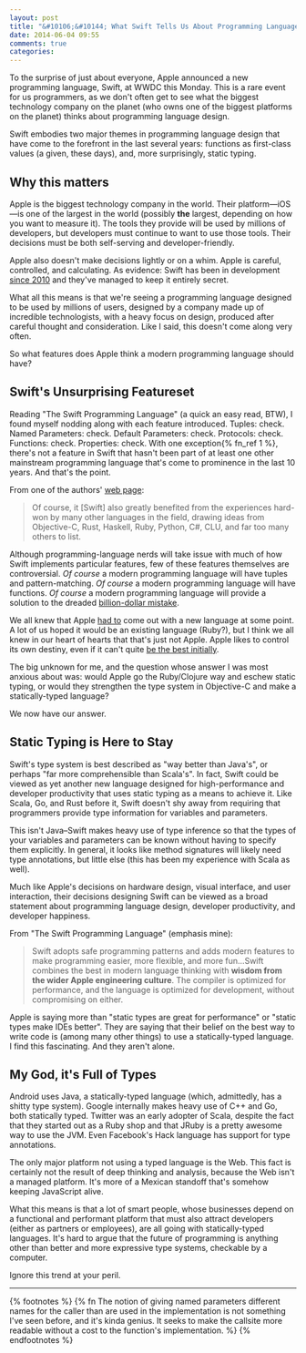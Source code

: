 ```yaml
---
layout: post
title: "&#10106;&#10144; What Swift Tells Us About Programming Language Trends"
date: 2014-06-04 09:55
comments: true
categories: 
---
```


To the surprise of just about everyone, Apple announced a new programming language, Swift, at WWDC this Monday.
This is a rare event for us programmers, as we don't often get to see what the biggest technology company on the planet (who
owns one of the biggest platforms on the planet) thinks about programming language design.

Swift embodies two major themes in programming language design that have come to the forefront in the last several years:
functions as first-class values (a given, these days), and, more surprisingly, static typing.

<!-- more -->

## Why this matters

Apple is the biggest technology company in the world.  Their platform—iOS—is one of the largest in the world (possibly **the**
largest, depending on how you want to measure it).  The tools they provide will be used by millions of developers, but developers
must continue to want to use those tools.  Their decisions must be both self-serving and developer-friendly.

Apple also doesn't make decisions lightly or on a whim.  Apple is careful, controlled, and calculating.  As evidence: Swift has been in development [since 2010][swiftpost] and they've managed to keep it entirely secret.  

What all this means is that we're seeing a programming language designed to be used by millions of users, designed by a company
made up of incredible technologists, with a heavy focus on design, produced after careful thought and consideration.  Like I
said, this doesn't come along very often.

So what features does Apple think a modern programming language should have?

## Swift's Unsurprising Featureset

Reading "The Swift Programming Language" (a quick an easy read, BTW), I found myself nodding along with each feature introduced.
Tuples: check. Named Parameters: check.  Default Parameters: check.  Protocols: check. Functions: check.  Properties: check.  With one exception{% fn_ref 1 %}, there's not a feature in Swift that hasn't been part of at least one other mainstream programming language that's come to prominence in the last 10 years.  And that's the point.  
  
From one of the authors' [web page][swiftpost]:

> Of course, it [Swift] also greatly benefited from the experiences hard-won by many other languages in the field, drawing ideas from Objective-C, Rust, Haskell, Ruby, Python, C#, CLU, and far too many others to list.

Although programming-language nerds will take issue with much of how Swift implements particular features, few of these features
themselves are controversial.  *Of course* a modern programming language will have tuples and pattern-matching.  *Of course* a
modern programming language will have functions.  *Of course* a modern programming language will provide a solution to the dreaded [billion-dollar mistake][nilquote].

We all knew that Apple [had to][copland] come out with a new language at some point.  A lot of us hoped it would be an existing
language (Ruby?), but I think we all knew in our heart of hearts that that's just not Apple.  Apple likes to control its
own destiny, even if it can't quite [be the best initially][maps].

[nilquote]: http://en.wikipedia.org/wiki/Tony_Hoare#Quotations
[maps]: https://www.apple.com/letter-from-tim-cook-on-maps/
[copland]: http://arstechnica.com/apple/2010/06/copland-2010-revisited/

The big unknown for me, and the question whose answer I was most anxious about was: would Apple go the Ruby/Clojure way and eschew static typing, or would they strengthen the type system in Objective-C and make a statically-typed language?

We now have our answer.

## Static Typing is Here to Stay

Swift's type system is best described as "way better than Java's", or perhaps "far more comprehensible than Scala's".  In fact,
Swift could be viewed as yet another new language designed for high-performance and developer productivity that uses static typing as a means to achieve it.  Like Scala, Go, and Rust before it, Swift doesn't shy away from requiring that programmers provide type information for variables and parameters.

This isn't Java–Swift makes
heavy use of type inference so that the types of your variables and parameters can be known without having to specify them
explicitly.  In general, it looks like method signatures will likely need type annotations, but little else (this has been my
experience with Scala as well).

Much like Apple's decisions on hardware design, visual interface, and user interaction, their decisions designing Swift can be
viewed as a broad statement about programming language design, developer productivity, and developer happiness.

From "The Swift Programming Language" (emphasis mine):

> Swift adopts safe programming patterns and adds modern features to make programming easier, more flexible, and more fun…Swift combines the best in modern language thinking with **wisdom from the wider Apple engineering culture**. The compiler is optimized for performance, and the language is optimized for development, without compromising on either.

Apple is saying more than "static types are great for performance" or "static types make IDEs better".  They are saying that
their belief on the best way to write code is (among many other things) to use a statically-typed language.  I find this fascinating.  And they aren't
alone.

## My God, it's Full of Types

Android uses Java, a statically-typed language (which, admittedly, has a shitty type system).  Google internally makes heavy use of C++ and Go, both statically typed.  Twitter was an early adopter of Scala, despite the fact that they started out as a Ruby shop and that JRuby is a pretty awesome way to use the JVM.  Even Facebook's Hack language has support for type annotations.  

The only major platform not using a typed language is the Web. This fact is certainly not the result of deep thinking and
analysis, because the Web isn't a managed platform.  It's more of a Mexican standoff that's somehow keeping JavaScript alive.

What this means is that a lot of smart people, whose businesses depend on a functional and performant platform that must also attract developers (either as partners or employees), are all going with statically-typed languages.  It's hard to argue that the future of programming is anything other than better and more expressive type systems, checkable by a computer.  

Ignore this trend at your peril.

----

{% footnotes %}
  {% fn The notion of giving named parameters different names for the caller than are used in the implementation is not something I've seen before, and it's kinda genius. It seeks to make the callsite more readable without a cost to the function's implementation. %}
{% endfootnotes %}

[swiftpost]: http://nondot.org/sabre/ 
